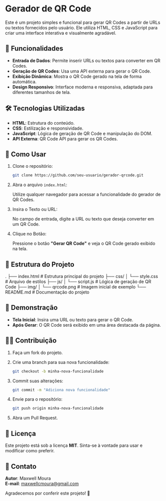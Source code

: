 # Gerador de QR Code

Este é um projeto simples e funcional para gerar QR Codes a partir de URLs ou textos fornecidos pelo usuário. Ele utiliza HTML, CSS e JavaScript para criar uma interface interativa e visualmente agradável.

## 🎯 Funcionalidades

- **Entrada de Dados**: Permite inserir URLs ou textos para converter em QR Codes.
- **Geração de QR Codes**: Usa uma API externa para gerar o QR Code.
- **Exibição Dinâmica**: Mostra o QR Code gerado na tela de forma automática.
- **Design Responsivo**: Interface moderna e responsiva, adaptada para diferentes tamanhos de tela.

## 🛠️ Tecnologias Utilizadas

- **HTML**: Estrutura do conteúdo.
- **CSS**: Estilização e responsividade.
- **JavaScript**: Lógica de geração de QR Code e manipulação do DOM.
- **API Externa**: QR Code API para gerar os QR Codes.

## 🚀 Como Usar

1. Clone o repositório:

    ```bash
    git clone https://github.com/seu-usuario/gerador-qrcode.git
    ```

2. Abra o arquivo `index.html`:

    Utilize qualquer navegador para acessar a funcionalidade do gerador de QR Codes.

3. Insira o Texto ou URL:

    No campo de entrada, digite a URL ou texto que deseja converter em um QR Code.

4. Clique no Botão:

    Pressione o botão **"Gerar QR Code"** e veja o QR Code gerado exibido na tela.

## 📁 Estrutura do Projeto

. ├── index.html # Estrutura principal do projeto ├── css/ │ └── style.css # Arquivo de estilos ├── js/ │ └── script.js # Lógica de geração de QR Code ├── img/ │ └── qrcode.png # Imagem inicial de exemplo └── README.md # Documentação do projeto

## 🌟 Demonstração

- **Tela Inicial**: Insira uma URL ou texto para gerar o QR Code.
- **Após Gerar**: O QR Code será exibido em uma área destacada da página.

## 🧑‍💻 Contribuição

1. Faça um fork do projeto.
2. Crie uma branch para sua nova funcionalidade:

    ```bash
    git checkout -b minha-nova-funcionalidade
    ```

3. Commit suas alterações:

    ```bash
    git commit -m "Adiciona nova funcionalidade"
    ```

4. Envie para o repositório:

    ```bash
    git push origin minha-nova-funcionalidade
    ```

5. Abra um Pull Request.

## 📝 Licença

Este projeto está sob a licença **MIT**. Sinta-se à vontade para usar e modificar como preferir.

## 📧 Contato

**Autor**: Maxwell Moura  
**E-mail**: maxwellcmoura@gmail.com 

Agradecemos por conferir este projeto! 🚀
